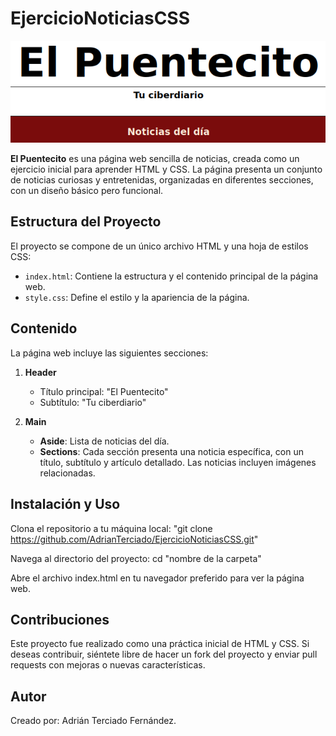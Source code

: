 # EjercicioNoticiasCSS

![El Puentecito](assets/images/ElPuentecito.png)

**El Puentecito** es una página web sencilla de noticias, creada como un ejercicio inicial para aprender HTML y CSS. La página presenta un conjunto de noticias curiosas y entretenidas, organizadas en diferentes secciones, con un diseño básico pero funcional.


## Estructura del Proyecto

El proyecto se compone de un único archivo HTML y una hoja de estilos CSS:

- `index.html`: Contiene la estructura y el contenido principal de la página web.
- `style.css`: Define el estilo y la apariencia de la página.


## Contenido

La página web incluye las siguientes secciones:

1. **Header**
   - Título principal: "El Puentecito"
   - Subtítulo: "Tu ciberdiario"

2. **Main**
   - **Aside**: Lista de noticias del día.
   - **Sections**: Cada sección presenta una noticia específica, con un título, subtítulo y artículo detallado. Las noticias incluyen imágenes relacionadas.


## Instalación y Uso

Clona el repositorio a tu máquina local:
"git clone https://github.com/AdrianTerciado/EjercicioNoticiasCSS.git"

Navega al directorio del proyecto:
cd "nombre de la carpeta"

Abre el archivo index.html en tu navegador preferido para ver la página web.


## Contribuciones

Este proyecto fue realizado como una práctica inicial de HTML y CSS. Si deseas contribuir, siéntete libre de hacer un fork del proyecto y enviar pull requests con mejoras o nuevas características.


## Autor
Creado por: Adrián Terciado Fernández.